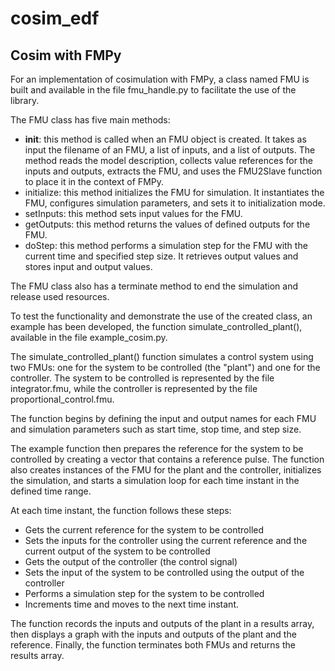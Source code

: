 # cosim_edf

## Cosim with FMPy

For an implementation of cosimulation with FMPy, a class named FMU is built and available in the file fmu_handle.py to facilitate the use of the library.

The FMU class has five main methods:
- __init__: this method is called when an FMU object is created. It takes as input the filename of an FMU, a list of inputs, and a list of outputs. The method reads the model description, collects value references for the inputs and outputs, extracts the FMU, and uses the FMU2Slave function to place it in the context of FMPy.
- initialize: this method initializes the FMU for simulation. It instantiates the FMU, configures simulation parameters, and sets it to initialization mode.
- setInputs: this method sets input values for the FMU.
- getOutputs: this method returns the values of defined outputs for the FMU.
- doStep: this method performs a simulation step for the FMU with the current time and specified step size. It retrieves output values and stores input and output values.

The FMU class also has a terminate method to end the simulation and release used resources.

To test the functionality and demonstrate the use of the created class, an example has been developed, the function simulate_controlled_plant(), available in the file example_cosim.py.

The simulate_controlled_plant() function simulates a control system using two FMUs: one for the system to be controlled (the "plant") and one for the controller. The system to be controlled is represented by the file integrator.fmu, while the controller is represented by the file proportional_control.fmu.

The function begins by defining the input and output names for each FMU and simulation parameters such as start time, stop time, and step size.

The example function then prepares the reference for the system to be controlled by creating a vector that contains a reference pulse. The function also creates instances of the FMU for the plant and the controller, initializes the simulation, and starts a simulation loop for each time instant in the defined time range.

At each time instant, the function follows these steps:
- Gets the current reference for the system to be controlled
- Sets the inputs for the controller using the current reference and the current output of the system to be controlled
- Gets the output of the controller (the control signal)
- Sets the input of the system to be controlled using the output of the controller
- Performs a simulation step for the system to be controlled
- Increments time and moves to the next time instant.

The function records the inputs and outputs of the plant in a results array, then displays a graph with the inputs and outputs of the plant and the reference. Finally, the function terminates both FMUs and returns the results array.
